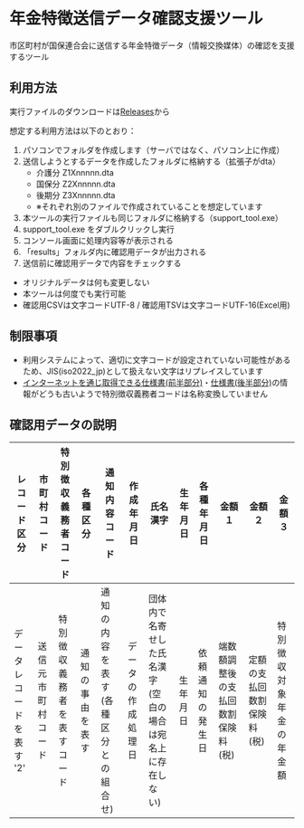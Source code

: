 # 年金特徴送信データ確認支援ツール

市区町村が国保連合会に送信する年金特徴データ（情報交換媒体）の確認を支援するツール

## 利用方法

実行ファイルのダウンロードは[Releases](https://github.com/masapico/tokutyou_data_check_support_tool/releases)から

想定する利用方法は以下のとおり：

1. パソコンでフォルダを作成します（サーバではなく、パソコン上に作成）
2. 送信しようとするデータを作成したフォルダに格納する（拡張子がdta）
    - 介護分 Z1Xnnnnn.dta
    - 国保分 Z2Xnnnnn.dta
    - 後期分 Z3Xnnnnn.dta
    - ※それぞれ別のファイルで作成されていることを想定しています
3. 本ツールの実行ファイルも同じフォルダに格納する（support_tool.exe）
4. support_tool.exe をダブルクリックし実行
5. コンソール画面に処理内容等が表示される
6. 「results」フォルダ内に確認用データが出力される
7. 送信前に確認用データで内容をチェックする


- オリジナルデータは何も変更しない
- 本ツールは何度でも実行可能
- 確認用CSVは文字コードUTF-8 / 確認用TSVは文字コードUTF-16(Excel用)

## 制限事項

- 利用システムによって、適切に文字コードが設定されていない可能性があるため、JIS(iso2022_jp)として扱えない文字はリプレイスしています
- [インターネットを通じ取得できる仕様書(前半部分)](https://www.mhlw.go.jp/bunya/shakaihosho/iryouseido01/pdf/05-1e-01.pdf)・[仕様書(後半部分)](https://www.mhlw.go.jp/bunya/shakaihosho/iryouseido01/pdf/05-1e-02.pdf)の情報がどうも古いようで特別徴収義務者コードは名称変換していません

## 確認用データの説明

| レコード区分 | 市町村コード | 特別徴収義務者コード | 各種区分 | 通知内容コード | 作成年月日 | 氏名漢字 | 生年月日 | 各種年月日 | 金額１ | 金額２ | 金額３ |
|-----|----|----|----|----|----|----|----|----|----|----|----|
|データレコードを表す '2'|送信元市町村コード|特別徴収義務者を表すコード|通知の事由を表す|通知の内容を表す(各種区分との組合せ)|データの作成処理日|団体内で名寄せした氏名漢字(空白の場合は宛名上に存在しない)|生年月日|依頼通知の発生日|端数額調整後の支払回数割保険料(税)|定額の支払回数割保険料(税)|特別徴収対象年金の年金額|
